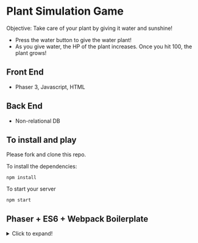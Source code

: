 # Plant Simulation Game
Objective: Take care of your plant by giving it water and sunshine!
- Press the water button to give the water plant! 
- As you give water, the HP of the plant increases. Once you hit 100, the plant grows! 

## Front End
- Phaser 3, Javascript, HTML

## Back End
- Non-relational DB

## To install and play
Please fork and clone this repo.

To install the dependencies: 

``` 
npm install 
```

To start your server
```
npm start
```

## Phaser + ES6 + Webpack Boilerplate
<details>
  <summary>Click to expand!</summary>
A bootstrap project to create games with Phaser + ES6 + Webpack.
![Phaser+ES6+Webpack](https://raw.githubusercontent.com/lean/phaser-es6-webpack/master/assets/images/phaser-es6-webpack.jpg)
[![js-standard-style](https://cdn.rawgit.com/feross/standard/master/badge.svg)](https://github.com/feross/standard)
## Phaser 3 supported in this branch: https://github.com/lean/phaser-es6-webpack/tree/phaser3
## Typescript supported in this branch: https://github.com/lean/phaser-es6-webpack/tree/typescript
## Features
- ESLINT with JavaScript Standard Style configuration
- Next generation of Javascript
- Browsers are automatically updated as you change project files
- Webpack ready
- WebFont Loader
- Multilanguage support
- PWA Support
## Typescript 
If you need typescript support checkout the ```typescript``` branch. Thanks to @MatsMaker
# Setup
You'll need to install a few things before you have a working copy of the project.
## 1. Clone this repo:
Navigate into your workspace directory.
Run:
```git clone https://github.com/lean/phaser-es6-webpack.git```
## 2. Install node.js and npm:
https://nodejs.org/en/
## 3. Install dependencies (optionally you can install [yarn](https://yarnpkg.com/)):
Navigate to the cloned repo's directory.
Run:
```npm install``` 
or if you chose yarn, just run ```yarn```
## 4. Run the development server:
Run:
```npm run dev```
This will run a server so you can run the game in a browser. It will also start a watch process, so you can change the source and the process will recompile and refresh the browser automatically.
To run the game, open your browser and enter http://localhost:3000 into the address bar.
## Build for deployment:
Run:
```npm run deploy```
This will optimize and minimize the compiled bundle.
## Deploy for cordova:
Make sure to uncomment the cordova.js file in the src/index.html and to update config.xml with your informations. (name/description...)
More informations about the cordova configuration:
https://cordova.apache.org/docs/en/latest/config_ref/
There is 3 platforms actually tested and supported : 
- browser
- ios
- android
First run (ios example):
```
npm run cordova
cordova platform add ios
cordova run ios
```
Update (ios example):
```
npm run cordova
cordova platform update ios
cordova run ios
```
This will optimize and minimize the compiled bundle.
## Config:
before you get to work you will surely want to check the config file. You could setup dimensions, webfonts, etc
## Webfonts:
In the config file you can specify which webfonts you want to include. In case you do not want to use webfonts simply leave the array empty
## Credits
Big thanks to these great repos:
https://github.com/belohlavek/phaser-es6-boilerplate
https://github.com/cstuncsik/phaser-es6-demo
## Contributors
https://github.com/RenaudROHLINGER
</details>
